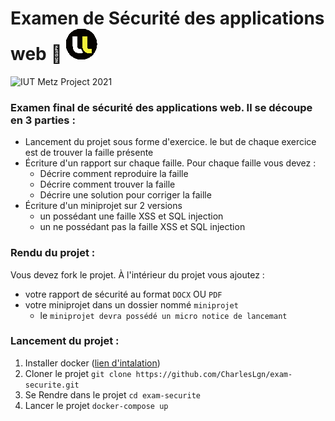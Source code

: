# Examen de Sécurité des applications web 🔐 ![Univ Lorraine](./Logo_Univ.png)

![IUT Metz Project 2021](https://img.shields.io/badge/IUT%20Metz-2021-95a5a6.svg)

### Examen final de sécurité des applications web. Il se découpe en 3 parties :

- Lancement du projet sous forme d'exercice. le but de chaque exercice est de trouver la faille présente
- Écriture d'un rapport sur chaque faille. Pour chaque faille vous devez :
  - Décrire comment reproduire la faille
  - Décrire comment trouver la faille
  - Décrire une solution pour corriger la faille
- Écriture d'un miniprojet sur 2 versions
  - un possédant une faille XSS et SQL injection
  - un ne possédant pas la faille XSS et SQL injection

### Rendu du projet :

Vous devez fork le projet. À l'intérieur du projet vous ajoutez :
- votre rapport de sécurité au format `DOCX` OU `PDF`
- votre miniprojet dans un dossier nommé `miniprojet`
  - le `miniprojet devra possédé un micro notice de lancemant`

### Lancement du projet :

1. Installer docker ([lien d'intalation](https://www.docker.com/get-started))
2. Cloner le projet `git clone https://github.com/CharlesLgn/exam-securite.git`
3. Se Rendre dans le projet `cd exam-securite`
4. Lancer le projet `docker-compose up`

